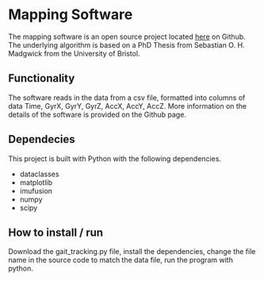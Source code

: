 # Mapping Software
The mapping software is an open source project located [here](https://github.com/xioTechnologies/Gait-Tracking) on Github. The underlying algorithm is based on a PhD Thesis from Sebastian O. H. Madgwick from the University of Bristol.

## Functionality
The software reads in the data from a csv file, formatted into columns of data Time, GyrX, GyrY, GyrZ, AccX, AccY, AccZ. More information on the details of the software is provided on the Github page.

## Dependecies
This project is built with Python with the following dependencies.
* dataclasses
* matplotlib
* imufusion
* numpy
* scipy

## How to install / run
Download the gait_tracking.py file, install the dependencies, change the file name in the source code to match the data file, run the program with python.